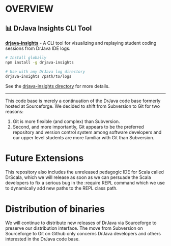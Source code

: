 # OVERVIEW

## 📊 DrJava Insights CLI Tool

**[drjava-insights](https://www.npmjs.com/package/drjava-insights)** - A CLI tool for visualizing and replaying student coding sessions from DrJava IDE logs.

```bash
# Install globally
npm install -g drjava-insights

# Use with any DrJava log directory
drjava-insights /path/to/logs
```

See the [drjava-insights directory](./drjava-insights/) for more details.

---

This code base is merely a continuation of the DrJava code base formerly hosted
at Sourceforge. We decided to shift from Subversion to Git for two reasons:

1. Git is more flexible (and complex) than Subversion.
1. Second, and more importantly, Git appears to be the preferred repository and
   version control system among software developers and our upper level students
   are more familiar with Git than Subversion.

# Future Extensions

This repository also includes the unreleased pedagogic IDE
for Scala called DrScala, which we will release as soon as we can persuade the Scala developers
to fix a serious bug in the :require REPL command which we use to dynamically
add new paths to the REPL class path.

# Distribution of binaries

We will continue to distribute new releases of DrJava via Sourceforge to
preserve our distribution interface. The move from Subversion on Sourceforge
to Git on Github only concerns DrJava developers and others interested in the
DrJava code base.
